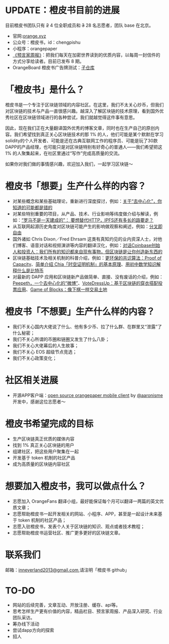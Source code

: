 # UPDATE：橙皮书目前的进展

目前橙皮书团队只有 ~~2~~ 4 位全职成员和 ~~3~~ 28 名志愿者，团队 base 在北京。

- 官网:[orange.xyz](https://orange.xyz/)
- 公众号：橙皮书，id：chengpishu
- 小程序：orangepaper
- [《预言家周报》](https://orange.xyz/newsletter)：把我们每天在加密世界读到的优质内容，以每周一封信件的方式分享给读者。目前已发布 8 期。
- OrangeBoard 橙皮书广告牌测试：[子仓库](https://github.com/RetricSu/the-orange-board-is-always-on-sale)

# 「橙皮书」是什么？
橙皮书是一个专注于区块链领域的内容社区。在这里，我们不太关心炒币，但我们对区块链的技术与产品一直很感兴趣。越深入了解区块链的技术原理，看到国外优秀社区在区块链领域进行的各种尝试，我们就越觉得这件事有意思。

因此，现在我们正在大量翻译国外优秀的博客文章，同时也在生产自己的原创内容。我们希望找到真正关心区块链技术的那 1% 的人，他们可能是某个默默在学习solidity的个人开发者、可能是还在古典互联网工作的程序员、可能是玩了30款DAPP的产品经理，也可能只是对区块链特别有好奇心的普通人——我们希望把这 1% 的人聚集起来，在社区里通过“写作”完成高质量的交流。

如果你对我们做的事情感兴趣，欢迎加入我们，一起学习区块链～

# 橙皮书「想要」生产什么样的内容？

- 对某些概念和某些基础理论，重新进行深度探讨，例如：[关于“去中心化”，你知道的可能都是错的](https://underplay.me/orange/p/1)
- 对某些特别重要的项目，从产品、技术、行业影响等纬度做介绍与解读，例如：[“罗马不是一天建成的”： 要想替代HTTP，IPFS还有多长的路要走？](https://underplay.me/orange/p/11)
- 从互联网起源历史角度对区块链可能产生的影响做观察和阐述，例如：[分叉即自由](https://underplay.me/orange/p/20)
- 国外诸如 Chris Dixon／Fred Ehrsam 这类有真知灼见的业内资深人士，对他们博客、语音对话和视频演讲等内容的翻译汉化，例如：[对话Coinbase创始人和投资人：我们所有的知识都来自现有事物，但区块链是让你创造新东西的](https://underplay.me/orange/p/20)
- 区块链基础技术及相关机制的科普介绍，例如：[更环保的共识算法：Proof of Capacity](https://underplay.me/orange/p/36)、[简单介绍 Chia「时空证明机制」的基本原理](https://underplay.me/orange/p/34)、[用初中数学知识解释什么是比特币](https://underplay.me/orange/p/41)
- 对最新的 DAPP 应用和区块链新产品做简单、直接、没有废话的介绍，例如：[Peepeth，一个去中心化的“微博”](https://underplay.me/orange/p/29)、[VoteDressUp：基于区块链的穿衣搭配投票应用](https://underplay.me/orange/p/8)、[Game of Blocks：像下棋一样交易土地](https://underplay.me/orange/p/9)

# 橙皮书「不想要」生产什么样的内容？

- 我们不关心国内大佬说了什么、他有多少币、拉了什么群、在群里又“泄露”了什么秘密；
- 我们不关心所谓的币圈和链圈又发生了什么八卦；
- 我们不关心大佬幕后的人生故事；
- 我们不关心 EOS 超级节点竞选；
- 我们不关心政策变化；

# 社区相关进展

- 开源APP客户端：[open source orangepaper mobile client](https://github.com/aaronisme/orangepaper) by [@aaronisme](https://github.com/aaronisme)  开发中，感谢这位志愿者～

# 橙皮书希望完成的目标

- 生产区块链真正优质的媒体内容
- 找到 1% 真正关心区块链的用户
- 组建社区，把这些用户聚集在一起
- 开发基于 token 机制的社区产品
- 成为高质量的区块链内容社区

# 想要加入橙皮书，我可以做点什么？

- 志愿加入 OrangeFans 翻译小组，最好能保证每个月可以翻译一两篇的英文优质文章；
- 志愿帮助橙皮书一起开发相关的网站、小程序、APP，甚至是一起设计未来基于 token 机制的社区产品；
- 志愿入驻橙皮书，发表个人关于区块链的知识、观点或者技术教程；
- 志愿帮助橙皮书运营社区、推广更多更好的区块链文章。

# 联系我们

邮箱：inneverland2013@gmail.com,请注明「橙皮书 github」

# TO-DO

- 网站的后续完善，文章互动、开放注册、缓存、api等。
- 思考怎样生产更有价值的内容，精品栏目、预言家周报、产品深入研究、行业团队采访。
- 筹办线下活动
- 尝试dapp方向的探索
- 招人
